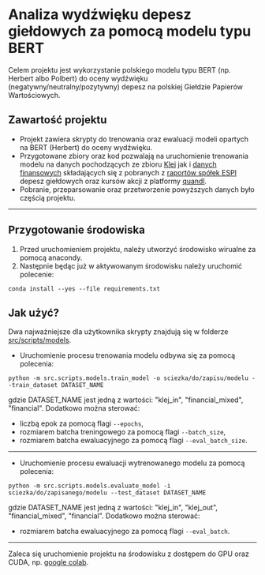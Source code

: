 # Analiza wydźwięku depesz giełdowych za pomocą modelu typu BERT

Celem projektu jest wykorzystanie polskiego modelu typu BERT (np. Herbert albo Polbert) do oceny wydźwięku (negatywny/neutralny/pozytywny) depesz na polskiej Giełdzie Papierów Wartościowych.

## Zawartość projektu
- Projekt zawiera skrypty do trenowania oraz ewaluacji modeli opartych na BERT (Herbert) do oceny wydźwięku.
- Przygotowane zbiory oraz kod pozwalają na uruchomienie trenowania modelu na danych pochodzących ze zbioru [Klej](https://klejbenchmark.com/tasks/#polemo2.0-in)
jak i [danych finansowych](data/annotated) składających się z pobranych z [raportów spółek ESPI](http://infostrefa.com/infostrefa/pl/raporty/espi/biezace,0,0,0,1) depesz giełdowych oraz kursów akcji z platformy [quandl](https://www.quandl.com/data/WSE-Warsaw-Stock-Exchange-GPW).
- Pobranie, przeparsowanie oraz przetworzenie powyższych danych było częścią projektu.
---
## Przygotowanie środowiska
1. Przed uruchomieniem projektu, należy utworzyć środowisko wirualne za pomocą anacondy.
2. Następnie będąc już w aktywowanym środowisku należy uruchomić polecenie:
```
conda install --yes --file requirements.txt
```

## Jak użyć?
Dwa najważniejsze dla użytkownika skrypty znajdują się w folderze [src/scripts/models](src/scripts/models/).

- Uruchomienie procesu trenowania modelu odbywa się za pomocą polecenia:
```
python -m src.scripts.models.train_model -o sciezka/do/zapisu/modelu --train_dataset DATASET_NAME
```

gdzie DATASET_NAME jest jedną z wartości: "klej_in", "financial_mixed", "financial".
Dodatkowo można sterować:
- liczbą epok za pomocą flagi ```--epochs```, 
- rozmiarem batcha treningowego za pomocą flagi ```--batch_size```, 
- rozmiarem batcha ewaluacyjnego za pomocą flagi ```--eval_batch_size```.  
---
- Uruchomienie procesu ewaluacji wytrenowanego modelu za pomocą polecenia:
```
python -m src.scripts.models.evaluate_model -i sciezka/do/zapisanego/modelu --test_dataset DATASET_NAME
```
gdzie DATASET_NAME jest jedną z wartości: "klej_in", "klej_out", "financial_mixed", "financial".
Dodatkowo można sterować:
- rozmiarem batcha ewaluacyjnego za pomocą flagi ```--eval_batch```.

---
Zaleca się uruchomienie projektu na środowisku z dostępem do GPU oraz CUDA, np. [google colab](https://colab.research.google.com/).
